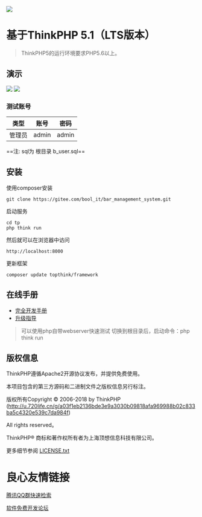 ![](https://images.gitee.com/uploads/images/2019/1229/210016_a2299f5a_1126226.png) 

基于ThinkPHP 5.1（LTS版本） 
===============

> ThinkPHP5的运行环境要求PHP5.6以上。


## 演示
![](./demo/login.png) 
![](./demo/index.png) 


### 测试账号

类型 | 账号 | 密码
---|---|---
管理员 |admin | admin

==注: sql为 根目录 b_user.sql==

## 安装

使用composer安装

~~~
git clone https://gitee.com/bool_it/bar_management_system.git
~~~

启动服务

~~~
cd tp
php think run
~~~

然后就可以在浏览器中访问

~~~
http://localhost:8000
~~~

更新框架
~~~
composer update topthink/framework
~~~


## 在线手册

+ [完全开发手册](http://u.720life.cn/g/ba0134f7488dc7089e9b70cb68034558320978634e2cc4ec36c93f7052356c72da6f21f01f95c1bac4ed4755e6569f0737552235be0952476926c13470cc5d4d) 
+ [升级指导](http://u.720life.cn/g/ba0134f7488dc7089e9b70cb68034558320978634e2cc4ec36c93f7052356c7288c680e49697e2028571bb321af41e18696618be45f17da6c74074e69687f25a)  


> 可以使用php自带webserver快速测试
> 切换到根目录后，启动命令：php think run





## 版权信息

ThinkPHP遵循Apache2开源协议发布，并提供免费使用。

本项目包含的第三方源码和二进制文件之版权信息另行标注。

版权所有Copyright © 2006-2018 by ThinkPHP (http://u.720life.cn/g/a03f1eb2136bde3e9a3030b09818afa969988b02c833ba5c4320e539c7da984f) 

All rights reserved。

ThinkPHP® 商标和著作权所有者为上海顶想信息科技有限公司。

更多细节参阅 [LICENSE.txt](LICENSE.txt)



 # 良心友情链接

[腾讯QQ群快速检索](http://u.720life.cn/s/8cf73f7c)

[软件免费开发论坛](http://u.720life.cn/s/bbb01dc0)